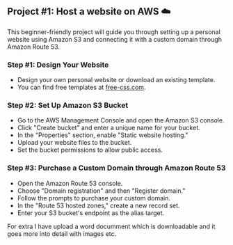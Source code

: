 
## Project #1: Host a website on AWS ☁️

This beginner-friendly project will guide you through setting up a personal website using Amazon S3 and connecting it with a custom domain through Amazon Route 53.

### Step #1: Design Your Website
- Design your own personal website or download an existing template.
- You can find free templates at [free-css.com](http://free-css.com).

### Step #2: Set Up Amazon S3 Bucket
- Go to the AWS Management Console and open the Amazon S3 console.
- Click "Create bucket" and enter a unique name for your bucket.
- In the "Properties" section, enable "Static website hosting."
- Upload your website files to the bucket.
- Set the bucket permissions to allow public access.

### Step #3: Purchase a Custom Domain through Amazon Route 53
- Open the Amazon Route 53 console.
- Choose "Domain registration" and then "Register domain."
- Follow the prompts to purchase your custom domain.
- In the "Route 53 hosted zones," create a new record set.
- Enter your S3 bucket's endpoint as the alias target.

For extra I have upload a word documment which is downloadable and it goes more into detail with images etc.
